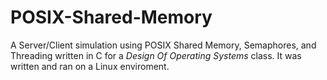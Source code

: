 # POSIX-Shared-Memory

A Server/Client simulation using POSIX Shared Memory, Semaphores, and Threading written in C for a *Design Of Operating Systems* class. It was written and ran on a Linux enviroment.
